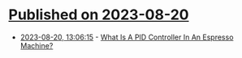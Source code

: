 # [Published on 2023-08-20](index.md)

* [2023-08-20, 13:06:15](https://lobste.rs/s/1crdv4/what_is_pid_controller_espresso_machine) - [What Is A PID Controller In An Espresso Machine?](https://www.beanground.com/pid-controller-espresso/)
